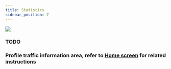 ```yaml
---
title: Statistics
sidebar_position: 7
---
```


![](./img/statistics.png#center)
### TODO


### Profile traffic information area, refer to [Home screen](../app-manual/home.md) for related instructions